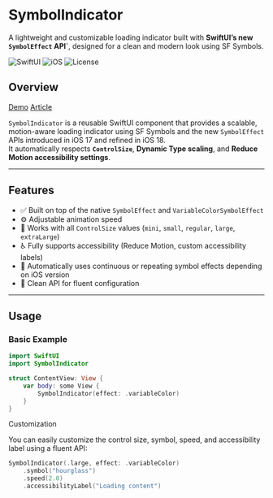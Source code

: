 # SymbolIndicator

A lightweight and customizable loading indicator built with **SwiftUI’s new `SymbolEffect` API`**, designed for a clean and modern look using SF Symbols.

![SwiftUI](https://img.shields.io/badge/SwiftUI-Compatible-blue)
![iOS](https://img.shields.io/badge/iOS-17+-lightgrey)
![License](https://img.shields.io/badge/License-MIT-green)

## Overview

[Demo](https://www.youtube.com/watch?v=hImoILm2mSg)
[Article](https://livsycode.com/swiftui/custom-progress-indicator-with-swiftui-symbol-effects/)

`SymbolIndicator` is a reusable SwiftUI component that provides a scalable, motion-aware loading indicator using SF Symbols and the new `SymbolEffect` APIs introduced in iOS 17 and refined in iOS 18.  
It automatically respects **`ControlSize`**, **Dynamic Type scaling**, and **Reduce Motion accessibility settings**.

---

## Features

- ✅ Built on top of the native `SymbolEffect` and `VariableColorSymbolEffect`
- ⚙️ Adjustable animation speed
- 🧩 Works with all `ControlSize` values (`mini`, `small`, `regular`, `large`, `extraLarge`)
- ♿ Fully supports accessibility (Reduce Motion, custom accessibility labels)
- 🔁 Automatically uses continuous or repeating symbol effects depending on iOS version
- 🧱 Clean API for fluent configuration

---

## Usage

### Basic Example

```swift
import SwiftUI
import SymbolIndicator

struct ContentView: View {
    var body: some View {
        SymbolIndicator(effect: .variableColor)
    }
}
```
Customization

You can easily customize the control size, symbol, speed, and accessibility label using a fluent API:
```swift
SymbolIndicator(.large, effect: .variableColor)
    .symbol("hourglass")
    .speed(2.0)
    .accessibilityLabel("Loading content")
```
